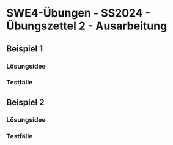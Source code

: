 # **SWE4-Übungen - SS2024 - Übungszettel 2 - Ausarbeitung**

## **Beispiel 1**

### **Lösungsidee**

### **Testfälle**

## **Beispiel 2**

### **Lösungsidee**

### **Testfälle**
